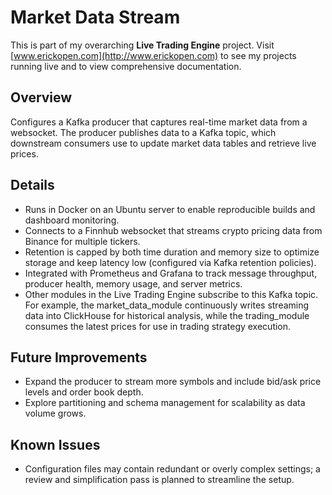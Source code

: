 # Market Data Stream  
This is part of my overarching **Live Trading Engine** project. Visit [www.erickopen.com](http://www.erickopen.com) to see my projects running live and to view comprehensive documentation.  

## Overview  
Configures a Kafka producer that captures real-time market data from a websocket. The producer publishes data to a Kafka topic, which downstream consumers use to update market data tables and retrieve live prices.  

## Details  
- Runs in Docker on an Ubuntu server to enable reproducible builds and dashboard monitoring.  
- Connects to a Finnhub websocket that streams crypto pricing data from Binance for multiple tickers.  
- Retention is capped by both time duration and memory size to optimize storage and keep latency low (configured via Kafka retention policies).  
- Integrated with Prometheus and Grafana to track message throughput, producer health, memory usage, and server metrics.  
- Other modules in the Live Trading Engine subscribe to this Kafka topic. For example, the market_data_module continuously writes streaming data into ClickHouse for historical analysis, while the trading_module consumes the latest prices for use in trading strategy execution.  

## Future Improvements  
- Expand the producer to stream more symbols and include bid/ask price levels and order book depth.   
- Explore partitioning and schema management for scalability as data volume grows.  

## Known Issues  
- Configuration files may contain redundant or overly complex settings; a review and simplification pass is planned to streamline the setup.  
